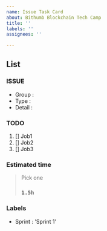 ```yaml
---
name: Issue Task Card
about: Bithumb Blockchain Tech Camp
title: ''
labels: ''
assignees: ''

---
```


List
------

### ISSUE
- Group :
- Type :
- Detail :  

### TODO
1. [] Job1
2. [] Job2
3. [] Job3

### Estimated time
> Pick one
> ### `1.5h`

### Labels
- Sprint : 'Sprint 1'
